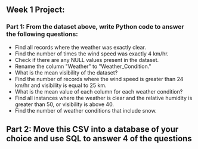 ## Week 1 Project:
### Part 1: From the dataset above, write Python code to answer the following questions:
  * Find all records where the weather was exactly clear.
  * Find the number of times the wind speed was exactly 4 km/hr.
  * Check if there are any NULL values present in the dataset.
  * Rename the column "Weather" to "Weather_Condition."
  * What is the mean visibility of the dataset?
  * Find the number of records where the wind speed is greater than 24 km/hr and visibility is equal to 25 km.
  * What is the mean value of each column for each weather condition?
  * Find all instances where the weather is clear and the relative humidity is greater than 50, or visibility is above 40.
  * Find the number of weather conditions that include snow.
## Part 2: Move this CSV into a database of your choice and use SQL to answer 4 of the questions
